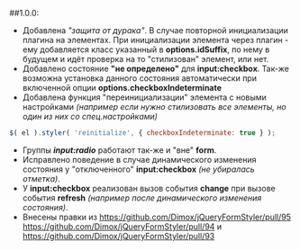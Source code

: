 ##1.0.0:
* Добавлена *"защита от дурака"*. В случае повторной инициализации плагина на элементах. При инициализации элемента через плагин - ему добавляется класс указанный в **options.idSuffix**, по нему в будущем и идёт проверка на то "стилизован" элемент, или нет.
* Добавлено состояние **"не определено"** для **input:checkbox**. Так-же возможна установка данного состояния автоматически при включенной опции **options.checkboxIndeterminate**
* Добавлена функция "переинициализации" элемента с новыми настройками *(например если нужно стилизовать все элементы, но один из них со спец.настройками)*
```javascript
$( el ).styler( 'reinitialize', { checkboxIndeterminate: true } );
```
* Группы ***input:radio*** работают так-же и "вне" **form**.
* Исправлено поведение в случае динамического изменения состояния у "отключенного" **input:checkbox** *(не убиралась отметка)*.
* У **input:checkbox** реализован вызов события **change** при вызове события **refresh** *(например после динамического изменения состояния)*.
* Внесены правки из https://github.com/Dimox/jQueryFormStyler/pull/95 https://github.com/Dimox/jQueryFormStyler/pull/94 и https://github.com/Dimox/jQueryFormStyler/pull/93
